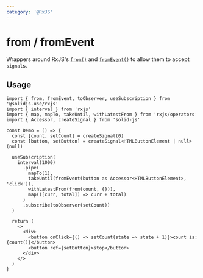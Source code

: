 ```yaml
---
category: '@RxJS'
---
```


# from / fromEvent

Wrappers around RxJS's [`from()`](https://rxjs.dev/api/index/function/from) and [`fromEvent()`](https://rxjs.dev/api/index/function/fromEvent) to allow them to accept `signal`s.

## Usage

```tsx
import { from, fromEvent, toObserver, useSubscription } from '@solidjs-use/rxjs'
import { interval } from 'rxjs'
import { map, mapTo, takeUntil, withLatestFrom } from 'rxjs/operators'
import { Accessor, createSignal } from 'solid-js'

const Demo = () => {
  const [count, setCount] = createSignal(0)
  const [button, setButton] = createSignal<HTMLButtonElement | null>(null)

  useSubscription(
    interval(1000)
      .pipe(
        mapTo(1),
        takeUntil(fromEvent(button as Accessor<HTMLButtonElement>, 'click')),
        withLatestFrom(from(count, {})),
        map(([curr, total]) => curr + total)
      )
      .subscribe(toObserver(setCount))
  )

  return (
    <>
      <div>
        <button onClick={() => setCount(state => state + 1)}>count is: {count()}</button>
        <button ref={setButton}>stop</button>
      </div>
    </>
  )
}
```
